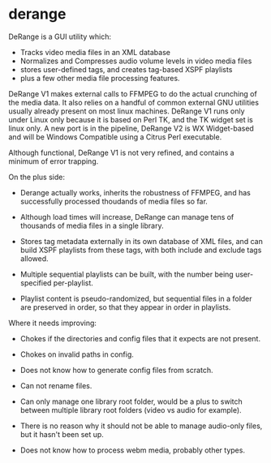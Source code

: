 # derange

DeRange is a GUI utility which:
   * Tracks video media files in an XML database 
   * Normalizes and Compresses audio volume levels in video media files
   * stores user-defined tags, and creates tag-based XSPF playlists
   * plus a few other media file processing features.

DeRange V1 makes external calls to FFMPEG to do the actual crunching of the 
media data. It also relies on a handful of common external GNU utilities 
usually already present on most linux machines. DeRange V1 runs only under 
Linux only because it is based on  Perl TK, and the TK widget set is linux 
only. A new port is in the pipeline, DeRange V2 is WX Widget-based and will 
be Windows Compatible using a Citrus Perl executable.

Although functional, DeRange V1 is not very refined, and contains a minimum 
of error trapping.

On the plus side:

   * Derange actually works, inherits the robustness of FFMPEG, and has 
   successfully processed thoudands of media files so far.
   
   * Although load times will increase, DeRange can manage tens of thousands 
   of media files in a single library. 
   
   * Stores tag metadata externally in its own database of XML files, and can 
   build XSPF playlists from these tags, with both include and exclude tags
   allowed. 
   
   * Multiple sequential playlists can be built, with the number being user-
   specified per-playlist.
   
   * Playlist content is pseudo-randomized, but sequential files in a folder 
   are preserved in order, so that they appear in order in playlists.

Where it needs improving:

   * Chokes if the directories and config files that it expects are not 
   present.
   
   * Chokes on invalid paths in config.
   
   * Does not know how to generate config files from scratch.

   * Can not rename files.
   
   * Can only manage one library root folder, would be a plus to switch  
   between multiple library root folders (video vs audio for example).

   * There is no reason why it should not be able to manage audio-only 
   files, but it hasn't been set up.
   
   * Does not know how to process webm media, probably other types.
   
